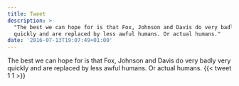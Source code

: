 ```yaml
---
title: Tweet
description: >-
  "The best we can hope for is that Fox, Johnson and Davis do very badly very
  quickly and are replaced by less awful humans. Or actual humans."
date: '2016-07-13T19:07:49+01:00'
---
```

The best we can hope for is that Fox, Johnson and Davis do very badly very quickly and are replaced by less awful humans. Or actual humans.
      {{< tweet 1 1 >}}
    
